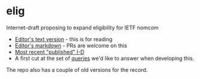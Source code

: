 # elig

Internet-draft proposing to expand eligibility for IETF nomcom

- [Editor's text version](draft-carpenter-eligibility-expand.txt) - this is for reading
- [Editor's markdown](draft-carpenter-eligibility-expand.md) - PRs are welcome on this
- [Most recent "published" I-D](https://tools.ietf.org/html/draft-carpenter-eligibility-expand)
- A first cut at the set of [queries](queries.md) we'd like to answer when developing this.

The repo also has a couple of old versions for the record.
